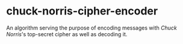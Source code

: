 # chuck-norris-cipher-encoder
An algorithm serving the purpose of encoding messages with *Chuck Norris*'s top-secret cipher as well as decoding it.